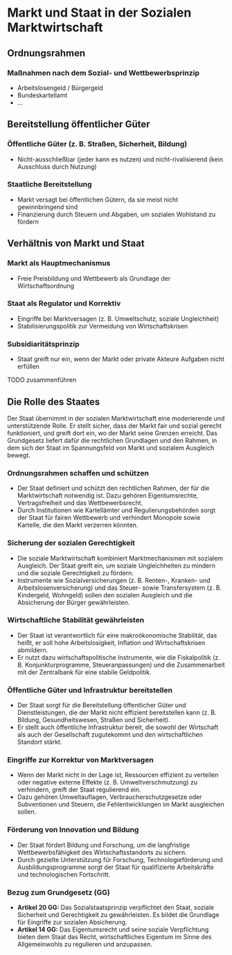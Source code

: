 # Markt und Staat in der Sozialen Marktwirtschaft

## Ordnungsrahmen

### Maßnahmen nach dem Sozial- und Wettbewerbsprinzip

- Arbeitslosengeld / Bürgergeld
- Bundeskartellamt
- …

## Bereitstellung öffentlicher Güter

### Öffentliche Güter (z. B. Straßen, Sicherheit, Bildung)

- Nicht-ausschließbar (jeder kann es nutzen) und nicht-rivalisierend (kein Ausschluss durch Nutzung)

### Staatliche Bereitstellung

- Markt versagt bei öffentlichen Gütern, da sie meist nicht gewinnbringend sind
- Finanzierung durch Steuern und Abgaben, um sozialen Wohlstand zu fördern

## Verhältnis von Markt und Staat

### Markt als Hauptmechanismus

- Freie Preisbildung und Wettbewerb als Grundlage der Wirtschaftsordnung

### Staat als Regulator und Korrektiv

- Eingriffe bei Marktversagen (z. B. Umweltschutz, soziale Ungleichheit)
- Stabilisierungspolitik zur Vermeidung von Wirtschaftskrisen

### Subsidiaritätsprinzip

- Staat greift nur ein, wenn der Markt oder private Akteure Aufgaben nicht erfüllen

TODO zusammenführen

## Die Rolle des Staates

Der Staat übernimmt in der sozialen Marktwirtschaft eine moderierende und unterstützende Rolle. Er stellt sicher, dass der Markt fair und sozial gerecht funktioniert, und greift dort ein, wo der Markt seine Grenzen erreicht. Das Grundgesetz liefert dafür die rechtlichen Grundlagen und den Rahmen, in dem sich der Staat im Spannungsfeld von Markt und sozialem Ausgleich bewegt.

### Ordnungsrahmen schaffen und schützen

- Der Staat definiert und schützt den rechtlichen Rahmen, der für die Marktwirtschaft notwendig ist. Dazu gehören Eigentumsrechte, Vertragsfreiheit und das Wettbewerbsrecht.
- Durch Institutionen wie Kartellämter und Regulierungsbehörden sorgt der Staat für fairen Wettbewerb und verhindert Monopole sowie Kartelle, die den Markt verzerren könnten.

### Sicherung der sozialen Gerechtigkeit

- Die soziale Marktwirtschaft kombiniert Marktmechanismen mit sozialem Ausgleich. Der Staat greift ein, um soziale Ungleichheiten zu mindern und die soziale Gerechtigkeit zu fördern.
- Instrumente wie Sozialversicherungen (z. B. Renten-, Kranken- und Arbeitslosenversicherung) und das Steuer- sowie Transfersystem (z. B. Kindergeld, Wohngeld) sollen den sozialen Ausgleich und die Absicherung der Bürger gewährleisten.

### Wirtschaftliche Stabilität gewährleisten

- Der Staat ist verantwortlich für eine makroökonomische Stabilität, das heißt, er soll hohe Arbeitslosigkeit, Inflation und Wirtschaftskrisen abmildern.
- Er nutzt dazu wirtschaftspolitische Instrumente, wie die Fiskalpolitik (z. B. Konjunkturprogramme, Steueranpassungen) und die Zusammenarbeit mit der Zentralbank für eine stabile Geldpolitik.

### Öffentliche Güter und Infrastruktur bereitstellen

- Der Staat sorgt für die Bereitstellung öffentlicher Güter und Dienstleistungen, die der Markt nicht effizient bereitstellen kann (z. B. Bildung, Gesundheitswesen, Straßen und Sicherheit).
- Er stellt auch öffentliche Infrastruktur bereit, die sowohl der Wirtschaft als auch der Gesellschaft zugutekommt und den wirtschaftlichen Standort stärkt.

### Eingriffe zur Korrektur von Marktversagen

- Wenn der Markt nicht in der Lage ist, Ressourcen effizient zu verteilen oder negative externe Effekte (z. B. Umweltverschmutzung) zu verhindern, greift der Staat regulierend ein.
- Dazu gehören Umweltauflagen, Verbraucherschutzgesetze oder Subventionen und Steuern, die Fehlentwicklungen im Markt ausgleichen sollen.

### Förderung von Innovation und Bildung

- Der Staat fördert Bildung und Forschung, um die langfristige Wettbewerbsfähigkeit des Wirtschaftsstandorts zu sichern.
- Durch gezielte Unterstützung für Forschung, Technologieförderung und Ausbildungsprogramme sorgt der Staat für qualifizierte Arbeitskräfte und technologischen Fortschritt.

### Bezug zum Grundgesetz (GG)

- **Artikel 20 GG:** Das Sozialstaatsprinzip verpflichtet den Staat, soziale Sicherheit und Gerechtigkeit zu gewährleisten. Es bildet die Grundlage für Eingriffe zur sozialen Absicherung.
- **Artikel 14 GG:** Das Eigentumsrecht und seine soziale Verpflichtung bieten dem Staat das Recht, wirtschaftliches Eigentum im Sinne des Allgemeinwohls zu regulieren und anzupassen.
